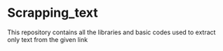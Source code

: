 # Scrapping_text
This repository contains all the libraries and basic codes used to extract only text from the given link
